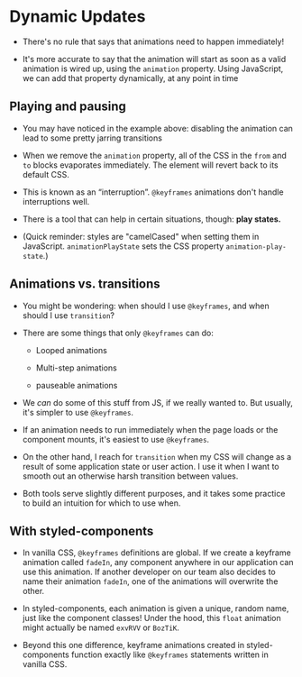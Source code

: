 # Dynamic Updates

- There's no rule that says that animations need to happen immediately!

- It's more accurate to say that the animation will start as soon as a valid animation is wired up, using the  `animation`  property. Using JavaScript, we can add that property dynamically, at any point in time

## Playing and pausing

- You may have noticed in the example above: disabling the animation can lead to some pretty jarring transitions

- When we remove the  `animation`  property, all of the CSS in the  `from`  and  `to`  blocks evaporates immediately. The element will revert back to its default CSS.

- This is known as an “interruption”.  `@keyframes`  animations don't handle interruptions well.

- There is a tool that can help in certain situations, though:  **play states.**

- (Quick reminder: styles are "camelCased" when setting them in JavaScript.  `animationPlayState`  sets the CSS property  `animation-play-state`.)

## Animations vs. transitions

- You might be wondering: when should I use  `@keyframes`, and when should I use  `transition`?

- There are some things that only  `@keyframes`  can do:

	-   Looped animations
	    
	-   Multi-step animations
	    
	-   pauseable animations
	    

- We  _can_  do some of this stuff from JS, if we really wanted to. But usually, it's simpler to use  `@keyframes`.

- If an animation needs to run immediately when the page loads or the component mounts, it's easiest to use  `@keyframes`.

- On the other hand, I reach for  `transition`  when my CSS will change as a result of some application state or user action. I use it when I want to smooth out an otherwise harsh transition between values.

- Both tools serve slightly different purposes, and it takes some practice to build an intuition for which to use when.

## With styled-components

- In vanilla CSS,  `@keyframes`  definitions are global. If we create a keyframe animation called  `fadeIn`, any component anywhere in our application can use this animation. If another developer on our team also decides to name their animation  `fadeIn`, one of the animations will overwrite the other.

- In styled-components, each animation is given a unique, random name, just like the component classes! Under the hood, this  `float`  animation might actually be named  `exvRVV`  or  `BozTiK`.

- Beyond this one difference, keyframe animations created in styled-components function exactly like  `@keyframes`  statements written in vanilla CSS.